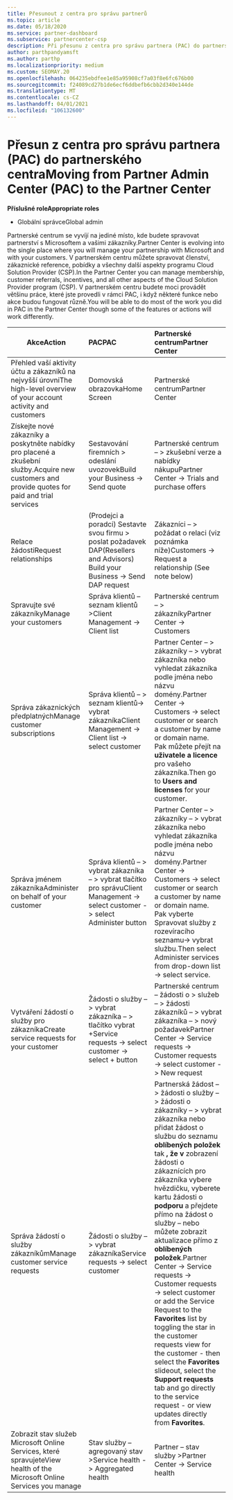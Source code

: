 ```yaml
---
title: Přesunout z centra pro správu partnerů
ms.topic: article
ms.date: 05/18/2020
ms.service: partner-dashboard
ms.subservice: partnercenter-csp
description: Při přesunu z centra pro správu partnera (PAC) do partnerského centra se dozvíte, jak spravovat členství v programu CSP, zákaznické reference, pobídky a další věci.
author: parthpandyamsft
ms.author: parthp
ms.localizationpriority: medium
ms.custom: SEOMAY.20
ms.openlocfilehash: 064235ebdfee1e85a95908cf7a03f8e6fc676b00
ms.sourcegitcommit: f24089cd27b1de6ecf6ddbefb6cbb2d340e144de
ms.translationtype: MT
ms.contentlocale: cs-CZ
ms.lasthandoff: 04/01/2021
ms.locfileid: "106132600"
---
```

# <a name="moving-from-partner-admin-center-pac-to-the-partner-center"></a><span data-ttu-id="564cb-103">Přesun z centra pro správu partnera (PAC) do partnerského centra</span><span class="sxs-lookup"><span data-stu-id="564cb-103">Moving from Partner Admin Center (PAC) to the Partner Center</span></span>

<span data-ttu-id="564cb-104">**Příslušné role**</span><span class="sxs-lookup"><span data-stu-id="564cb-104">**Appropriate roles**</span></span>

- <span data-ttu-id="564cb-105">Globální správce</span><span class="sxs-lookup"><span data-stu-id="564cb-105">Global admin</span></span>

<span data-ttu-id="564cb-106">Partnerské centrum se vyvíjí na jediné místo, kde budete spravovat partnerství s Microsoftem a vašimi zákazníky.</span><span class="sxs-lookup"><span data-stu-id="564cb-106">Partner Center is evolving into the single place where you will manage your partnership with Microsoft and with your customers.</span></span> <span data-ttu-id="564cb-107">V partnerském centru můžete spravovat členství, zákaznické reference, pobídky a všechny další aspekty programu Cloud Solution Provider (CSP).</span><span class="sxs-lookup"><span data-stu-id="564cb-107">In the Partner Center you can manage membership, customer referrals, incentives, and all other aspects of the Cloud Solution Provider program (CSP).</span></span> <span data-ttu-id="564cb-108">V partnerském centru budete moci provádět většinu práce, které jste provedli v rámci PAC, i když některé funkce nebo akce budou fungovat různě.</span><span class="sxs-lookup"><span data-stu-id="564cb-108">You will be able to do most of the work you did in PAC in the Partner Center though some of the features or actions will work differently.</span></span>


|<span data-ttu-id="564cb-109">**Akce**</span><span class="sxs-lookup"><span data-stu-id="564cb-109">**Action**</span></span>   |<span data-ttu-id="564cb-110">**PAC**</span><span class="sxs-lookup"><span data-stu-id="564cb-110">**PAC**</span></span>   |<span data-ttu-id="564cb-111">**Partnerské centrum**</span><span class="sxs-lookup"><span data-stu-id="564cb-111">**Partner Center**</span></span>   |
|--------------|:--------------|:---------------|
|<span data-ttu-id="564cb-112">Přehled vaší aktivity účtu a zákazníků na nejvyšší úrovni</span><span class="sxs-lookup"><span data-stu-id="564cb-112">The high-level overview of your account activity and customers</span></span>|<span data-ttu-id="564cb-113">Domovská obrazovka</span><span class="sxs-lookup"><span data-stu-id="564cb-113">Home Screen</span></span>|<span data-ttu-id="564cb-114">Partnerské centrum</span><span class="sxs-lookup"><span data-stu-id="564cb-114">Partner Center</span></span>|
|<span data-ttu-id="564cb-115">Získejte nové zákazníky a poskytněte nabídky pro placené a zkušební služby.</span><span class="sxs-lookup"><span data-stu-id="564cb-115">Acquire new customers and provide quotes for paid and trial services</span></span>|<span data-ttu-id="564cb-116">Sestavování firemních > odeslání uvozovek</span><span class="sxs-lookup"><span data-stu-id="564cb-116">Build your Business -> Send quote</span></span>|<span data-ttu-id="564cb-117">Partnerské centrum – > zkušební verze a nabídky nákupu</span><span class="sxs-lookup"><span data-stu-id="564cb-117">Partner Center -> Trials and purchase offers</span></span> |
|<span data-ttu-id="564cb-118">Relace žádosti</span><span class="sxs-lookup"><span data-stu-id="564cb-118">Request relationships</span></span>|<span data-ttu-id="564cb-119">(Prodejci a poradci) Sestavte svou firmu > poslat požadavek DAP</span><span class="sxs-lookup"><span data-stu-id="564cb-119">(Resellers and Advisors) Build your Business -> Send DAP request</span></span>|<span data-ttu-id="564cb-120">Zákazníci – > požádat o relaci (viz poznámka níže)</span><span class="sxs-lookup"><span data-stu-id="564cb-120">Customers -> Request a relationship (See note below)</span></span>|
|<span data-ttu-id="564cb-121">Spravujte své zákazníky</span><span class="sxs-lookup"><span data-stu-id="564cb-121">Manage your customers</span></span>|<span data-ttu-id="564cb-122">Správa klientů – seznam klientů ></span><span class="sxs-lookup"><span data-stu-id="564cb-122">Client Management -> Client list</span></span>|<span data-ttu-id="564cb-123">Partnerské centrum – > zákazníky</span><span class="sxs-lookup"><span data-stu-id="564cb-123">Partner Center -> Customers</span></span>|
|<span data-ttu-id="564cb-124">Správa zákaznických předplatných</span><span class="sxs-lookup"><span data-stu-id="564cb-124">Manage customer subscriptions</span></span>|<span data-ttu-id="564cb-125">Správa klientů – > seznam klientů-> vybrat zákazníka</span><span class="sxs-lookup"><span data-stu-id="564cb-125">Client Management -> Client list -> select customer</span></span>|<span data-ttu-id="564cb-126">Partner Center – > zákazníky – > vybrat zákazníka nebo vyhledat zákazníka podle jména nebo názvu domény.</span><span class="sxs-lookup"><span data-stu-id="564cb-126">Partner Center -> Customers -> select customer or search a customer by name or domain name.</span></span> <span data-ttu-id="564cb-127">Pak můžete přejít na **uživatele a licence** pro vašeho zákazníka.</span><span class="sxs-lookup"><span data-stu-id="564cb-127">Then go  to **Users and licenses** for your customer.</span></span>|
|<span data-ttu-id="564cb-128">Správa jménem zákazníka</span><span class="sxs-lookup"><span data-stu-id="564cb-128">Administer on behalf of your customer</span></span>|<span data-ttu-id="564cb-129">Správa klientů – > vybrat zákazníka – > vybrat tlačítko pro správu</span><span class="sxs-lookup"><span data-stu-id="564cb-129">Client Management -> select customer -> select Administer button</span></span>|<span data-ttu-id="564cb-130">Partner Center – > zákazníky – > vybrat zákazníka nebo vyhledat zákazníka podle jména nebo názvu domény.</span><span class="sxs-lookup"><span data-stu-id="564cb-130">Partner Center -> Customers -> select customer or search a customer by name or domain name.</span></span> <span data-ttu-id="564cb-131">Pak vyberte Spravovat služby z rozevíracího seznamu-> vybrat službu.</span><span class="sxs-lookup"><span data-stu-id="564cb-131">Then select Administer services from drop-down list -> select service.</span></span>|
|<span data-ttu-id="564cb-132">Vytváření žádostí o služby pro zákazníka</span><span class="sxs-lookup"><span data-stu-id="564cb-132">Create service requests for your customer</span></span>|<span data-ttu-id="564cb-133">Žádosti o služby – > vybrat zákazníka – > tlačítko vybrat +</span><span class="sxs-lookup"><span data-stu-id="564cb-133">Service requests -> select customer -> select + button</span></span> | <span data-ttu-id="564cb-134">Partnerské centrum – žádosti o > služeb – > žádosti zákazníků – > vybrat zákazníka – > nový požadavek</span><span class="sxs-lookup"><span data-stu-id="564cb-134">Partner Center -> Service requests -> Customer requests -> select customer -> New request</span></span>|
|<span data-ttu-id="564cb-135">Správa žádostí o služby zákazníkům</span><span class="sxs-lookup"><span data-stu-id="564cb-135">Manage customer service requests</span></span>| <span data-ttu-id="564cb-136">Žádosti o služby – > vybrat zákazníka</span><span class="sxs-lookup"><span data-stu-id="564cb-136">Service requests -> select customer</span></span>|<span data-ttu-id="564cb-137">Partnerská žádost – > žádosti o služby – > žádosti o zákazníky – > vybrat zákazníka nebo přidat žádost o službu do seznamu **oblíbených položek** tak **, že v** zobrazení žádosti o zákaznících pro zákazníka vybere hvězdičku, vyberete kartu žádosti o **podporu** a přejdete přímo na žádost o služby – nebo můžete zobrazit aktualizace přímo z **oblíbených položek**.</span><span class="sxs-lookup"><span data-stu-id="564cb-137">Partner Center -> Service requests -> Customer requests -> select customer or add the Service Request to the **Favorites** list by toggling the star in the customer requests view for the customer - then select the **Favorites** slideout, select the **Support requests** tab and go directly to the service request - or view updates directly from **Favorites**.</span></span>|
|<span data-ttu-id="564cb-138">Zobrazit stav služeb Microsoft Online Services, které spravujete</span><span class="sxs-lookup"><span data-stu-id="564cb-138">View health of the Microsoft Online Services you manage</span></span>|<span data-ttu-id="564cb-139">Stav služby – agregovaný stav ></span><span class="sxs-lookup"><span data-stu-id="564cb-139">Service health -> Aggregated health</span></span>|<span data-ttu-id="564cb-140">Partner – stav služby ></span><span class="sxs-lookup"><span data-stu-id="564cb-140">Partner Center -> Service health</span></span>|
